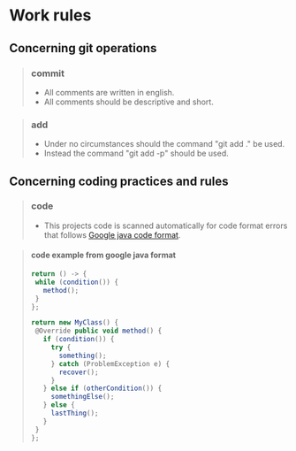 Work rules
==========

Concerning git operations
-------------------------
>
> ### commit 
> 
> * All comments are written in english.
> * All comments should be descriptive and short.
		 
> ### add
> 
> * Under no circumstances should the command "git add ." be used.
> * Instead the command "git add -p" should be used.
		 
Concerning coding practices and rules
-------------------------------------
>
> ### code
> 
> * This projects code is scanned automatically for code format errors that follows [Google java code format](https://google.github.io/styleguide/javaguide.html).

> #### code example from google java format
> ```javascript
> return () -> {
>  while (condition()) {
>    method();
>  }
>};
>
>return new MyClass() {
>  @Override public void method() {
>    if (condition()) {
>      try {
>        something();
>      } catch (ProblemException e) {
>        recover();
>      }
>    } else if (otherCondition()) {
>      somethingElse();
>    } else {
>      lastThing();
>    }
>  }
>};
> ```


